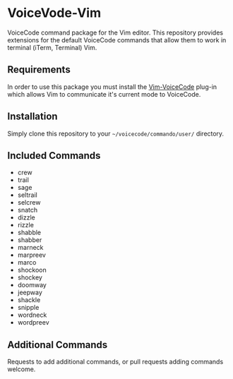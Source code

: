 # VoiceVode-Vim

VoiceCode command package for the Vim editor. This repository provides
extensions for the default VoiceCode commands that allow them to work in
terminal (iTerm, Terminal) Vim.

## Requirements

In order to use this package you must install the
[Vim-VoiceCode](https://github.com/VoiceCode/vim-voicecode) plug-in which
allows Vim to communicate it's current mode to VoiceCode.

## Installation

Simply clone this repository to your `~/voicecode/commando/user/` directory.

## Included Commands

  - crew
  - trail
  - sage
  - seltrail
  - selcrew
  - snatch
  - dizzle
  - rizzle
  - shabble
  - shabber
  - marneck
  - marpreev
  - marco
  - shockoon
  - shockey
  - doomway
  - jeepway
  - shackle
  - snipple
  - wordneck
  - wordpreev

## Additional Commands

Requests to add additional commands, or pull requests adding commands welcome.

